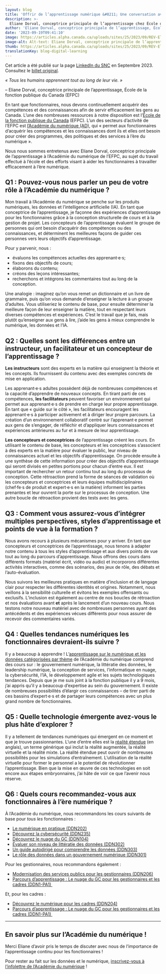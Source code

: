 ```yaml
---
layout: blog
title: 'Offrir de l’apprentissage numérique &#8211; Une conversation avec Eliane Dorval'
description: >-
  Eliane Dorval, conceptrice principale de l’apprentissage chez École de la fonction publique du Canada (EFPC) partage ses réflexions sur la façon d’aider les fonctionnaires à travailler efficacement à l’ère numérique.
author: 'Eliane Dorval, conceptrice principale de l’apprentissage, École de la fonction publique du Canada (EFPC'
date: '2023-09-19T09:41:10'
image: https://articles.alpha.canada.ca/uploads/sites/25/2023/09/REV-Eliane_Dorval_Blog_Post_FR-1.png
image-alt: Alt-text: Eliane Dorval, conceptrice principale de l’apprentissage, École de la fonction publique du Canada (EFPC)
thumb: https://articles.alpha.canada.ca/uploads/sites/25/2023/09/REV-Eliane_Dorval_Blog_Post_FR-1.png
translationKey: blog-digital-learning
---
```


<p>Cet article a été publié sur la page <a href="https://www.linkedin.com/company/cds-snc/posts/?feedView=all&amp;viewAsMember=true">LinkedIn du SNC</a> en Septembre 2023. Consultez le <a href="https://www.linkedin.com/feed/update/urn:li:activity:7109890961681354752">billet original</a>.</p>



<p><em>« Tous les humains apprennent tout au long de leur vie. »</em></p>



<p>&#8211; Eliane Dorval, conceptrice principale de l’apprentissage, École de la fonction publique du Canada (EFPC)</p>



<p>En tant que fonctionnaires, nous devons continuellement acquérir des compétences et des connaissances afin de servir efficacement les gens au Canada. L’une des nombreuses ressources à notre disposition est l’<a href="https://www.csps-efpc.gc.ca/index-fra.aspx" target="_blank" rel="noreferrer noopener">École de la fonction publique du Canada</a> (EFPC). L’un des secteurs d’activité de l’EFPC est <a href="https://www.csps-efpc.gc.ca/about_us/business_lines/digitalacademy-fra.aspx" target="_blank" rel="noreferrer noopener">l’Académie du numérique (AD)</a>, qui «&nbsp;permet aux fonctionnaires d&#8217;acquérir les compétences et les connaissances dont ils et elles ont besoin pour créer des programmes, des politiques et des services à l&#8217;ère du numérique&nbsp;».</p>



<p>Nous nous sommes entretenus avec Eliane Dorval, conceptrice principale de l’apprentissage à l’Académie du numérique de l’EFPC, au sujet du travail effectué à l’école et des efforts visant à aider les fonctionnaires à travailler efficacement à l’ère numérique.&nbsp;</p>



<h2 class="wp-block-heading" id="h-q1-nbsp-pouvez-vous-nous-parler-un-peu-de-votre-role-a-l-academie-du-numerique-nbsp"><strong>Q1&nbsp;: Pouvez-vous nous parler un peu de votre rôle à l’Académie du numérique ?&nbsp;</strong></h2>



<p>Mon travail à l’Académie du numérique se penche sur les produits numériques, les données et l’intelligence artificielle (IA). En tant que conceptrice de l’apprentissage, je façonne des expériences d’apprentissage pour les fonctionnaires grâce à la conception structurelle de cours et à la gestion de projet. Les concepteurs de l’apprentissage évaluent le groupe de personnes qui ont besoin d’acquérir des compétences ou des connaissances, et déterminent les meilleures façons de guider ces personnes vers leurs objectifs d’apprentissage.&nbsp;</p>



<p>Pour y parvenir, nous&nbsp;:</p>



<ul>
<li>évaluons les compétences actuelles des apprenant·e·s;</li>



<li>fixons des objectifs de cours;</li>



<li>élaborons du contenu;</li>



<li>créons des leçons intéressantes;&nbsp;</li>



<li>recherchons et intégrons les commentaires tout au long de la conception.</li>
</ul>



<p>Une analogie : imaginez qu’on vous remet un dictionnaire et un livre de grammaire, puis qu’on vous demande d’enseigner la lecture à un groupe d’adultes. Vous utiliseriez le contenu de base, pour ensuite déterminer la meilleure façon de leur enseigner la matière, tout en respectant leurs diverses compétences et expériences. C’est le travail que je fais, mais plutôt qu’enseigner aux gens à lire, j’aide les gens à mieux comprendre le numérique, les données et l’IA.&nbsp;</p>



<h2 class="wp-block-heading" id="h-q2-nbsp-quelles-sont-les-differences-entre-un-instructeur-un-facilitateur-et-un-concepteur-de-l-apprentissage"><strong>Q2&nbsp;: Quelles sont les différences entre un instructeur, un facilitateur et un concepteur de l’apprentissage ?</strong></h2>



<p><strong>Les instructeurs</strong> sont des experts en la matière qui enseignent la théorie et les concepts. Ils fournissent du contenu avec des exemples concrets de mise en application.</p>



<p>Les apprenant·e·s adultes possèdent déjà de nombreuses compétences et la capacité d’apprendre de nouveaux concepts. En tirant parti de ces compétences, <strong>les facilitateurs </strong>peuvent favoriser un environnement qui permet aux apprenant·e·s de prendre en charge leur propre apprentissage. En tant que « guide sur le côté », les facilitateurs encouragent les apprenant·e·s à participer activement et à diriger leur propre parcours. La création d’un environnement collaboratif centré sur l’apprenant·e permet aux gens de s’engager, de réfléchir et d’appliquer leurs connaissances et expériences antérieures au fur et à mesure de leur apprentissage.</p>



<p><strong>Les concepteurs et conceptrices</strong> de l’apprentissage créent les cours. En utilisant le contenu de base, les concepteurs et les conceptrices s’associent à des experts en la matière pour évaluer le public, leur niveau de connaissances actuel et les objectifs d’apprentissage. On procède ensuite à une synthèse de cette information pour créer des objectifs d’apprentissage qui seront divisés en petites portions pour chacun d’entre eux. Il est important de rechercher un retour continu tout au long du processus de conception. Cette rétroaction prend la forme de séances de validation où les concepteurs et conceptrices et leurs équipes multidisciplinaires (chef·fe·s de produit et expert·e·s en la matière) informent les parties prenantes et leur ouvrent la porte sur le processus de conception. Une autre boucle de rétroaction provient des tests avec les gens.&nbsp;</p>



<h2 class="wp-block-heading" id="h-q3-comment-vous-assurez-vous-d-integrer-multiples-perspectives-styles-d-apprentissage-et-points-de-vue-a-la-formation"><strong>Q3 : Comment vous assurez-vous d’intégrer multiples perspectives, styles d’apprentissage et points de vue à la formation ?</strong></h2>



<p>Nous avons recours à plusieurs mécanismes pour y arriver. En tant que concepteurs et conceptrices de l’apprentissage, nous tenons à adapter notre contenu à tous les styles d’apprentissage et aux divers points de vue tout au long du parcours d’apprentissage. Nous offrons des cours dans différents formats (matériel écrit, vidéo ou audio) et incorporons différentes activités interactives, comme des scénarios, des jeux de rôle, des débats et l’auto-évaluation.&nbsp;</p>



<p>Nous suivons les meilleures pratiques en matière d’inclusion et de langage clair pour respecter les différentes identités et origines. Notamment, nous veillons à la sensibilité culturelle et évitons les exemples offensants ou exclusifs. L’inclusion est également au centre de nos boucles de rétroaction et nos évaluations avant<strong> et</strong> après le lancement d’un nouveau cours. Nous testons notre nouveau matériel avec de nombreuses personnes ayant des antécédents et des expériences vécues différents pour nous assurer de recevoir des commentaires variés.&nbsp;</p>



<h2 class="wp-block-heading" id="h-q4-nbsp-quelles-tendances-numeriques-les-fonctionnaires-devraient-ils-suivre"><strong>Q4&nbsp;: Quelles tendances numériques les fonctionnaires devraient-ils suivre ?</strong></h2>



<p>Il y a beaucoup à apprendre ! L’<a href="https://www.csps-efpc.gc.ca/digital-data/index-fra.aspx" target="_blank" rel="noreferrer noopener">apprentissage sur le numérique et les données catégorisées par thème</a> de l’Académie du numérique comprend des cours sur&nbsp;: le gouvernement numérique, la littératie des données, le leadership numérique, la conception de services, l’informatique en nuage, la cybersécurité, l’IA, le développement agile et les sujets technologiques tendances. Depuis que je me suis joint à la fonction publique il y a 9 mois, j’ai appris qu’il y a beaucoup d’expertise au sein du gouvernement. Il existe de nombreuses possibilités d’élargir ces connaissances &#8211; de tirer parti de ces bassins d’expert·e·s et de partager leurs compétences avec un plus grand nombre de fonctionnaires.&nbsp;</p>



<h2 class="wp-block-heading" id="h-q5-nbsp-quelle-technologie-emergente-avez-vous-le-plus-hate-d-explorer"><strong>Q5&nbsp;: Quelle technologie émergente avez-vous le plus hâte d’explorer ?</strong></h2>



<p>Il y a tellement de tendances numériques qui émergent en ce moment et que je trouve passionnantes. L’une d’entre elles est la <a href="https://contensis.uwaterloo.ca/sites/open/resources/CEL-ORR/toc/modules/extended-reality.aspx" target="_blank" rel="noreferrer noopener">réalité étendue</a> (en anglais), un terme générique qui inclut la réalité augmentée, la réalité virtuelle et la réalité mixte. La réalité étendue peut ouvrir de nombreuses possibilités pour les simulations d’entraînement. L’utilisation de la réalité virtuelle pour former le personnel a le potentiel de révolutionner l’apprentissage. Bien que la mise en œuvre de ces technologies en soit encore aux étapes embryonnaires, j’ai hâte de voir ce que l’avenir nous réserve.</p>



<h2 class="wp-block-heading" id="h-q6-nbsp-quels-cours-recommandez-vous-aux-fonctionnaires-a-l-ere-numerique"><strong>Q6&nbsp;: Quels cours recommandez-vous aux fonctionnaires à l’ère numérique ?</strong></h2>



<p>À l’Académie du numérique, nous recommandons les cours suivants de base pour <em>tous les</em> fonctionnaires :&nbsp;</p>



<ul>
<li><a href="https://catalogue.csps-efpc.gc.ca/product?catalog=DDN202&amp;cm_locale=fr" target="_blank" rel="noreferrer noopener">Le numérique en pratique (DDN202)</a></li>



<li><a href="https://catalogue.csps-efpc.gc.ca/product?catalog=DDN235&amp;cm_locale=fr" target="_blank" rel="noreferrer noopener">Découvrez la cybersécurité (DDN235)</a></li>



<li><a href="https://catalogue.csps-efpc.gc.ca/product?catalog=DDN104&amp;cm_locale=fr" target="_blank" rel="noreferrer noopener">Découvrez le nuage du GC (DDN104)</a></li>



<li><a href="https://catalogue.csps-efpc.gc.ca/product?catalog=DDN302&amp;cm_locale=fr" target="_blank" rel="noreferrer noopener">Évaluer son niveau de littératie des données (DDN302)</a></li>



<li><a href="https://catalogue.csps-efpc.gc.ca/product?catalog=DDN303&amp;cm_locale=fr" target="_blank" rel="noreferrer noopener">Un guide autodirigé pour comprendre les données (DDN303)</a></li>



<li><a href="https://catalogue.csps-efpc.gc.ca/product?catalog=DDN301&amp;cm_locale=fr" target="_blank" rel="noreferrer noopener">Le rôle des données dans un gouvernement numérique (DDN301)</a></li>
</ul>



<p>Pour les gestionnaires, nous recommandons également&nbsp;:</p>



<ul>
<li><a href="https://catalogue.csps-efpc.gc.ca/product?catalog=DDN206&amp;cm_locale=fr" target="_blank" rel="noreferrer noopener">Modernisation des services publics pour les gestionnaires (DDN206)</a></li>



<li><a href="https://catalogue.csps-efpc.gc.ca/product?catalog=DDN1-PA1&amp;cm_locale=fr" target="_blank" rel="noreferrer noopener">Parcours d’apprentissage : Le nuage du GC pour les gestionnaires et les cadres (DDN1-PA1)&nbsp;</a></li>
</ul>



<p>Et, pour les cadres :</p>



<ul>
<li><a href="https://catalogue.csps-efpc.gc.ca/product?catalog=DDN204&amp;cm_locale=fr" target="_blank" rel="noreferrer noopener">Découvrez le numérique pour les cadres (DDN204)</a></li>



<li><a href="https://catalogue.csps-efpc.gc.ca/product?catalog=DDN1-PA1&amp;cm_locale=fr" target="_blank" rel="noreferrer noopener">Parcours d’apprentissage : Le nuage du GC pour les gestionnaires et les cadres (DDN1-PA1)&nbsp;</a></li>
</ul>



<hr class="wp-block-separator has-alpha-channel-opacity" />



<h2 class="wp-block-heading">En savoir plus sur l’Académie du numérique !</h2>



<p>Merci Eliane d’avoir pris le temps de discuter avec nous de l’importance de l’apprentissage continu pour les fonctionnaires !</p>



<p>Pour rester au fait sur les données et le numérique, <a href="https://www.csps-efpc.gc.ca/digital-academy/da-newsletter-subscribe-fra.aspx" target="_blank" rel="noreferrer noopener">inscrivez-vous à l’infolettre de l’Académie du numérique</a> !&nbsp;<br></p>


